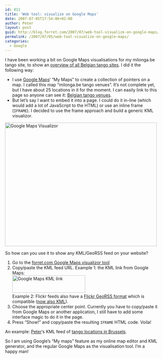 ```yaml
---
id: 811
title: 'Web tool: visualize on Google Maps'
date: 2007-07-05T17:54:06+02:00
author: Peter
layout: post
guid: http://blog.forret.com/2007/07/web-tool-visualize-on-google-maps/
permalink: /2007/07/05/web-tool-visualize-on-google-maps/
categories:
  - Google
---
```

I have been working a bit on Google Maps visualisations for my milonga.be tango site, to show an [overview of all Belgian tango sites](http://www.milonga.be/info/venues/map/). I did it the following way:

  * I use [Google Maps](http://maps.google.com/)&#8216; &#8220;My Maps&#8221; to create a collection of pointers on a map. I called this map &#8220;milonga.be tango venues&#8221;. It&#8217;s not complete yet, but I have about 25 locations in it for the moment. I can easily link to this page so anyone can see it: [Belgian tango venues](http://maps.google.com/maps/ms?ie=UTF8&hl=en&msa=0&msid=112599099261802333902.0004345d4d4fd0a979711&z=8&om=1).
  * But let&#8217;s say I want to embed it into a page. I could do it in-line (which would add a lot of JavaScript to the HTML) or use an inline frame (`IFRAME`). I decided to use the frame approach and build a generic KML visualizor.

[<img loading="lazy" src="http://farm2.static.flickr.com/1211/727612809_264593f79d.jpg" width="500" height="406" alt="Google Maps Visualizor" />](http://www.flickr.com/photos/pforret/727612809/ "Photo Sharing")

So how can you use it to show any KML/GeoRSS feed on your website?

  1. Go to the [forret.com Google Maps visualizor tool](http://web.forret.com/tools/google-maps.asp)
  2. Copy/paste the KML feed URL. Example 1: the KML link from Google Maps:  
    [<img loading="lazy" src="http://farm2.static.flickr.com/1253/718873076_39143ad534_m.jpg" width="240" height="57" alt="Google Maps KML link" />](http://www.flickr.com/photos/pforret/718873076/ "Photo Sharing")  
    Example 2: Flickr feeds also have a [Flickr GeoRSS format](http://geobloggers.com/archives/2006/10/31/three-hiddenish-flickr-map-features/) which is compatible ([now also KML](http://geobloggers.com/archives/2007/05/31/flickr-kml-and-a-stroll-down-memory-lane/)).
  3. Choose the appropriate center point. Currently you have to copy/paste it from Google Maps or another application, I still have to add some interface magic to do it in the page.
  4. Press &#8220;Show!&#8221; and copy/paste the resulting `IFRAME` HTML code. Voila!

<!--more-->

  
An example: [Peter](http://petere.wordpress.com/)&#8216;s KML feed of [tango locations in Brussels](http://members.chello.be/cr28173/tango/places/where.html).  


So I am using Google&#8217;s &#8220;My maps&#8221; feature as my online map editor and KML generator, and the regular Google Maps as the visualisation tool. I&#8217;m a happy man!